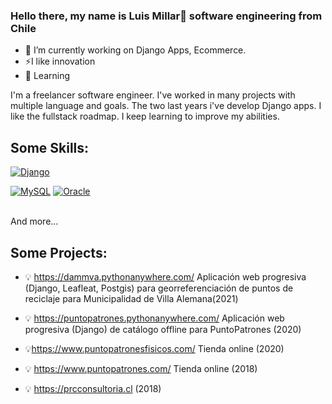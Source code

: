 ### Hello there, my name is Luis Millar👋 software engineering from Chile

<!--
**lmillar2i2/lmillar2i2** is a ✨ _special_ ✨ repository because its `README.md` (this file) appears on your GitHub profile.
[![Java](https://img.shields.io/badge/Java-007396?style=for-the-badge&logo=java&logoColor=white&labelColor=101010)]()
[![JavaScript](https://img.shields.io/badge/JavaScript-F7DF1E?style=for-the-badge&logo=javascript&logoColor=white&labelColor=101010)]()
-->

- 🔭 I’m currently working on Django Apps, Ecommerce. 
- ⚡I like innovation  
- 🌱 Learning 

I'm a freelancer software engineer.
I've worked in many projects with multiple language and goals. The two last years i've develop Django apps. I like the fullstack roadmap. I keep learning to improve my abilities.

## Some Skills:


[![Django](https://img.shields.io/badge/Django-3DDC84?style=for-the-badge&logo=django&logoColor=white&labelColor=101010)]()
</br>

[![MySQL](https://img.shields.io/badge/MySQL-4479A1?style=for-the-badge&logo=mysql&logoColor=white&labelColor=101010)]()
[![Oracle](https://img.shields.io/badge/Oracle-cf3d1e?style=for-the-badge&logo=oracle&logoColor=white&labelColor=101010)]()

</br>
And more...

## Some Projects:

- :bulb: https://dammva.pythonanywhere.com/  Aplicación web progresiva (Django, Leafleat, Postgis) para georreferenciación de puntos de reciclaje para Municipalidad de Villa Alemana(2021)

- :bulb: https://puntopatrones.pythonanywhere.com/ Aplicación web progresiva (Django) de catálogo offline para PuntoPatrones (2020)

- :bulb:https://www.puntopatronesfisicos.com/ Tienda online (2020)

- :bulb: https://www.puntopatrones.com/ Tienda online (2018)

- :bulb: https://prcconsultoria.cl (2018)




